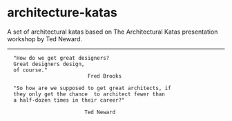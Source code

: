# architecture-katas
A set of architectural katas based on The Architectural Katas  presentation workshop by Ted Neward.

----------

```
  "How do we get great designers?
  Great designers design,
  of course."
                          Fred Brooks

  "So how are we supposed to get great architects, if
  they only get the chance  to architect fewer than
  a half-dozen times in their career?"

                         Ted Neward

```


<!--stackedit_data:
eyJoaXN0b3J5IjpbNDY0NDIyMzMsOTgwMjkyOTI3XX0=
-->